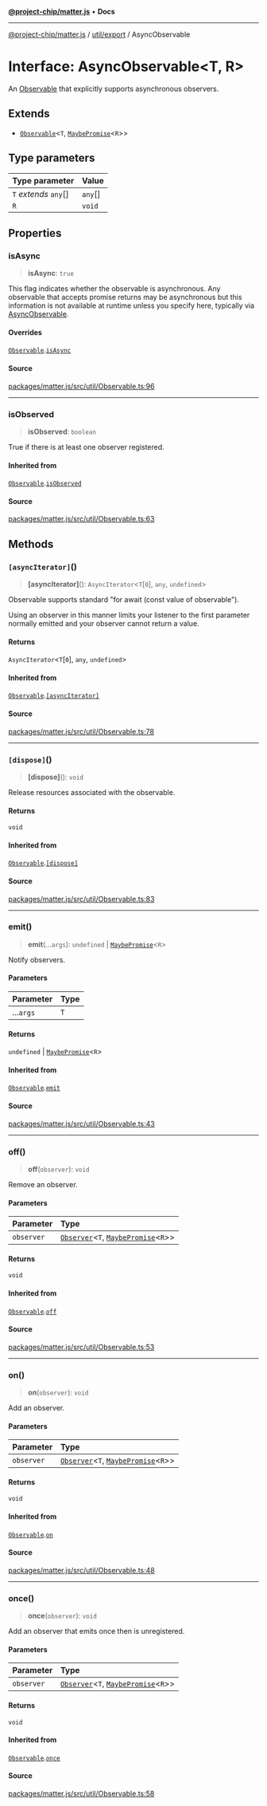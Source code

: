 [**@project-chip/matter.js**](../../../README.md) • **Docs**

***

[@project-chip/matter.js](../../../modules.md) / [util/export](../README.md) / AsyncObservable

# Interface: AsyncObservable\<T, R\>

An [Observable](../README.md#observable) that explicitly supports asynchronous observers.

## Extends

- [`Observable`](Observable.md)\<`T`, [`MaybePromise`](../README.md#maybepromiset)\<`R`\>\>

## Type parameters

| Type parameter | Value |
| :------ | :------ |
| `T` *extends* `any`[] | `any`[] |
| `R` | `void` |

## Properties

### isAsync

> **isAsync**: `true`

This flag indicates whether the observable is asynchronous.  Any observable that accepts promise returns may
be asynchronous but this information is not available at runtime unless you specify here, typically via
[AsyncObservable](../README.md#asyncobservable).

#### Overrides

[`Observable`](Observable.md).[`isAsync`](Observable.md#isasync)

#### Source

[packages/matter.js/src/util/Observable.ts:96](https://github.com/project-chip/matter.js/blob/7a8cbb56b87d4ccf34bec5a9a95ab40a1711324f/packages/matter.js/src/util/Observable.ts#L96)

***

### isObserved

> **isObserved**: `boolean`

True if there is at least one observer registered.

#### Inherited from

[`Observable`](Observable.md).[`isObserved`](Observable.md#isobserved)

#### Source

[packages/matter.js/src/util/Observable.ts:63](https://github.com/project-chip/matter.js/blob/7a8cbb56b87d4ccf34bec5a9a95ab40a1711324f/packages/matter.js/src/util/Observable.ts#L63)

## Methods

### `[asyncIterator]`()

> **\[asyncIterator\]**(): `AsyncIterator`\<`T`\[`0`\], `any`, `undefined`\>

Observable supports standard "for await (const value of observable").

Using an observer in this manner limits your listener to the first parameter normally emitted and your observer
cannot return a value.

#### Returns

`AsyncIterator`\<`T`\[`0`\], `any`, `undefined`\>

#### Inherited from

[`Observable`](Observable.md).[`[asyncIterator]`](Observable.md#%5Basynciterator%5D)

#### Source

[packages/matter.js/src/util/Observable.ts:78](https://github.com/project-chip/matter.js/blob/7a8cbb56b87d4ccf34bec5a9a95ab40a1711324f/packages/matter.js/src/util/Observable.ts#L78)

***

### `[dispose]`()

> **\[dispose\]**(): `void`

Release resources associated with the observable.

#### Returns

`void`

#### Inherited from

[`Observable`](Observable.md).[`[dispose]`](Observable.md#%5Bdispose%5D)

#### Source

[packages/matter.js/src/util/Observable.ts:83](https://github.com/project-chip/matter.js/blob/7a8cbb56b87d4ccf34bec5a9a95ab40a1711324f/packages/matter.js/src/util/Observable.ts#L83)

***

### emit()

> **emit**(...`args`): `undefined` \| [`MaybePromise`](../README.md#maybepromiset)\<`R`\>

Notify observers.

#### Parameters

| Parameter | Type |
| :------ | :------ |
| ...`args` | `T` |

#### Returns

`undefined` \| [`MaybePromise`](../README.md#maybepromiset)\<`R`\>

#### Inherited from

[`Observable`](Observable.md).[`emit`](Observable.md#emit)

#### Source

[packages/matter.js/src/util/Observable.ts:43](https://github.com/project-chip/matter.js/blob/7a8cbb56b87d4ccf34bec5a9a95ab40a1711324f/packages/matter.js/src/util/Observable.ts#L43)

***

### off()

> **off**(`observer`): `void`

Remove an observer.

#### Parameters

| Parameter | Type |
| :------ | :------ |
| `observer` | [`Observer`](Observer.md)\<`T`, [`MaybePromise`](../README.md#maybepromiset)\<`R`\>\> |

#### Returns

`void`

#### Inherited from

[`Observable`](Observable.md).[`off`](Observable.md#off)

#### Source

[packages/matter.js/src/util/Observable.ts:53](https://github.com/project-chip/matter.js/blob/7a8cbb56b87d4ccf34bec5a9a95ab40a1711324f/packages/matter.js/src/util/Observable.ts#L53)

***

### on()

> **on**(`observer`): `void`

Add an observer.

#### Parameters

| Parameter | Type |
| :------ | :------ |
| `observer` | [`Observer`](Observer.md)\<`T`, [`MaybePromise`](../README.md#maybepromiset)\<`R`\>\> |

#### Returns

`void`

#### Inherited from

[`Observable`](Observable.md).[`on`](Observable.md#on)

#### Source

[packages/matter.js/src/util/Observable.ts:48](https://github.com/project-chip/matter.js/blob/7a8cbb56b87d4ccf34bec5a9a95ab40a1711324f/packages/matter.js/src/util/Observable.ts#L48)

***

### once()

> **once**(`observer`): `void`

Add an observer that emits once then is unregistered.

#### Parameters

| Parameter | Type |
| :------ | :------ |
| `observer` | [`Observer`](Observer.md)\<`T`, [`MaybePromise`](../README.md#maybepromiset)\<`R`\>\> |

#### Returns

`void`

#### Inherited from

[`Observable`](Observable.md).[`once`](Observable.md#once)

#### Source

[packages/matter.js/src/util/Observable.ts:58](https://github.com/project-chip/matter.js/blob/7a8cbb56b87d4ccf34bec5a9a95ab40a1711324f/packages/matter.js/src/util/Observable.ts#L58)

